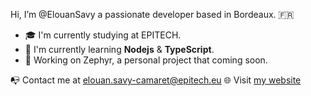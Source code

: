 Hi, I’m @ElouanSavy a passionate developer based in Bordeaux. :fr:

+ :mortar_board: I'm currently studying at EPITECH.
+ :rocket: I'm currently learning __Nodejs__ & __TypeScript__.
+ :seedling: Working on Zephyr, a personal project that coming soon.

:mailbox_with_no_mail: Contact me at [elouan.savy-camaret@epitech.eu](mailto:elouan.savy-camaret@epitech.eu)
:globe_with_meridians: Visit [my website](www.elouan-savy.com)
